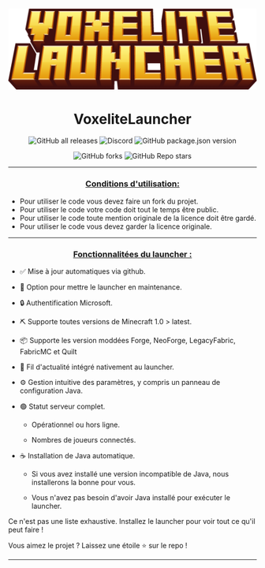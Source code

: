 <p align="center"><img src="../src/assets/images/icon.png" alt="icon-launcher"></p>

<h1 align="center">VoxeliteLauncher</h1>

[<p align="center">]()
![GitHub all releases](https://img.shields.io/github/downloads/ImSanty/VoxeliteLauncher/total?style=for-the-badge)
![Discord](https://img.shields.io/discord/842222545121050628?style=for-the-badge)
![GitHub package.json version](https://img.shields.io/github/package-json/v/ImSanty/VoxeliteLauncher/dev?style=for-the-badge)
[<p align="center">]()
![GitHub forks](https://img.shields.io/github/forks/ImSanty/VoxeliteLauncher?style=for-the-badge)
![GitHub Repo stars](https://img.shields.io/github/stars/ImSanty/VoxeliteLauncher?style=for-the-badge)

---
### **<ins><p align="center">Conditions d'utilisation:</p>**
- Pour utiliser le code vous devez faire un fork du projet.
- Pour utiliser le code votre code doit tout le temps être public.
- Pour utiliser le code toute mention originale de la licence doit être gardé.
- Pour utiliser le code vous devez garder la licence originale.
---

### **<ins><p align="center">Fonctionnalitées du launcher :</p>**

- ✅ Mise à jour automatiques via github.

- 🔴 Option pour mettre le launcher en maintenance.

- 🔒 Authentification Microsoft.

- ⛏️ Supporte toutes versions de Minecraft 1.0 > latest.

- 📦 Supporte les version moddées Forge, NeoForge, LegacyFabric, FabricMC et Quilt

- 📰 Fil d'actualité intégré nativement au launcher.

- ⚙️ Gestion intuitive des paramètres, y compris un panneau de configuration Java.

- 🟢 Statut serveur complet.

    - Opérationnel ou hors ligne.
    
    - Nombres de joueurs connectés.

- ☕ Installation de Java automatique.

    - Si vous avez installé une version incompatible de Java, nous installerons la bonne pour vous.
    
    - Vous n'avez pas besoin d'avoir Java installé pour exécuter le launcher.

Ce n'est pas une liste exhaustive. Installez le launcher pour voir tout ce qu'il peut faire !

Vous aimez le projet ? Laissez une étoile ⭐ sur le repo !

---
